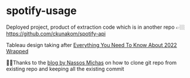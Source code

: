 # spotify-usage
Deployed project, product of extraction code which is in another repo 👉🏼 https://github.com/ckunakom/spotify-api

Tableau design taking after [Everything You Need To Know About 2022 Wrapped](https://newsroom.spotify.com/2022-11-30/everything-you-need-to-know-about-2022-wrapped/)

🙏🏼Thanks to the [blog by Nassos Michas](https://itnext.io/git-repository-transfer-keeping-all-history-670fe04cd5e4) on how to clone git repo from existing repo and keeping all the existing commit
